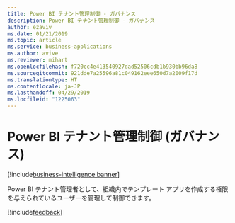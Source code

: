 ```yaml
---
title: Power BI テナント管理制御 - ガバナンス
description: Power BI テナント管理制御 - ガバナンス
author: ezaviv
ms.date: 01/21/2019
ms.topic: article
ms.service: business-applications
ms.author: avive
ms.reviewer: mihart
ms.openlocfilehash: f720cc4e413540927dad52506cdb1b930bb96da8
ms.sourcegitcommit: 921dde7a25596a81c049162eee650d7a2009f17d
ms.translationtype: HT
ms.contentlocale: ja-JP
ms.lasthandoff: 04/29/2019
ms.locfileid: "1225063"
---
```

# <a name="power-bi-tenant-admin-control-governance"></a>Power BI テナント管理制御 (ガバナンス)

[!include[business-intelligence banner](../../includes/business-intelligence.md)]

Power BI テナント管理者として、組織内でテンプレート アプリを作成する権限を与えられているユーザーを管理して制御できます。

[!include[feedback](../includes/service-feedback.md)]